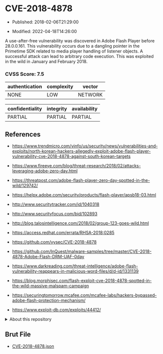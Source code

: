 # CVE-2018-4878

- Published: 2018-02-06T21:29:00

- Modified: 2022-04-18T14:26:00

A use-after-free vulnerability was discovered in Adobe Flash Player before 28.0.0.161. This vulnerability occurs due to a dangling pointer in the Primetime SDK related to media player handling of listener objects. A successful attack can lead to arbitrary code execution. This was exploited in the wild in January and February 2018.

### CVSS Score: **7.5**

| authentication | complexity | vector |
| --- | --- | --- |
| NONE | LOW | NETWORK |

| confidentiality | integrity | availability |
| --- | --- | --- |
| PARTIAL | PARTIAL | PARTIAL |

## References

* https://www.trendmicro.com/vinfo/us/security/news/vulnerabilities-and-exploits/north-korean-hackers-allegedly-exploit-adobe-flash-player-vulnerability-cve-2018-4878-against-south-korean-targets

* https://www.fireeye.com/blog/threat-research/2018/02/attacks-leveraging-adobe-zero-day.html

* https://threatpost.com/adobe-flash-player-zero-day-spotted-in-the-wild/129742/

* https://helpx.adobe.com/security/products/flash-player/apsb18-03.html

* http://www.securitytracker.com/id/1040318

* http://www.securityfocus.com/bid/102893

* http://blog.talosintelligence.com/2018/02/group-123-goes-wild.html

* https://access.redhat.com/errata/RHSA-2018:0285

* https://github.com/vysec/CVE-2018-4878

* https://github.com/InQuest/malware-samples/tree/master/CVE-2018-4878-Adobe-Flash-DRM-UAF-0day

* https://www.darkreading.com/threat-intelligence/adobe-flash-vulnerability-reappears-in-malicious-word-files/d/d-id/1331139

* https://blog.morphisec.com/flash-exploit-cve-2018-4878-spotted-in-the-wild-massive-malspam-campaign

* https://securingtomorrow.mcafee.com/mcafee-labs/hackers-bypassed-adobe-flash-protection-mechanism/

* https://www.exploit-db.com/exploits/44412/

<details>
<summary>About this repository</summary> 

  This repository is part of the project [Live Hack CVE](https://github.com/Live-Hack-CVE). Main website can be found [www.live-hack.org](https://www.live-hack.org) 
  
  Made by [Sn0wAlice](https://github.com/Sn0wAlice) for the people that care about security and need to have a feed of the latest CVEs. Hope you enjoy it, don't forget to star the repo and follow me on [Twitter](https://twitter.com/Sn0wAlice) and [Github](https://github.com/Sn0wAlice). And that is my [personnal website](https://www.alice-snow.me/)

  - [Home Page](https://github.com/Live-Hack-CVE)
  - [Framework](https://github.com/Live-Hack-CVE/cve-framework)
  - [CVE database](https://github.com/Live-Hack-CVE/full_database)
  - [Changelog](https://github.com/Live-Hack-CVE/Changelog)
</details>

## Brut File

* [CVE-2018-4878.json](https://raw.githubusercontent.com/Live-Hack-CVE/full_database/main/cves/2018/CVE-2018-4878.json)


